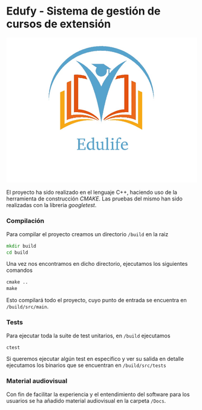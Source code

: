 # Edufy - Sistema de gestión de cursos de extensión

![Logo de la empresa](/Docs/logo.jpeg)

El proyecto ha sido realizado en el lenguaje C++, haciendo uso de la herramienta de construcción <i>CMAKE</i>. Las pruebas del mismo han sido realizadas con la libreria <i>googletest</i>.

### Compilación
Para compilar el proyecto creamos un directorio `/build` en la raiz
```cmd
mkdir build
cd build
```
Una vez nos encontramos en dicho directorio, ejecutamos los siguientes comandos
```cmd
cmake ..
make
```

Esto compilará todo el proyecto, cuyo punto de entrada se encuentra en `/build/src/main`.

### Tests
Para ejecutar toda la suite de test unitarios, en `/build` ejecutamos
```cmd
ctest
```
Si queremos ejecutar algún test en especifico y ver su salida en detalle ejecutamos los binarios que se encuentran en `/build/src/tests`

### Material audiovisual
Con fin de facilitar la experiencia y el entendimiento del software para los usuarios se ha añadido material audiovisual en la carpeta `/Docs`.
